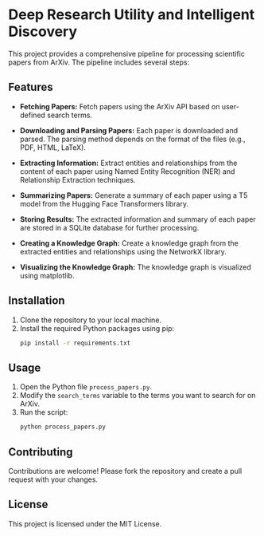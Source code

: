 # Deep Research Utility and Intelligent Discovery

This project provides a comprehensive pipeline for processing scientific papers from ArXiv. The pipeline includes several steps:

## Features

- **Fetching Papers:** Fetch papers using the ArXiv API based on user-defined search terms.

- **Downloading and Parsing Papers:** Each paper is downloaded and parsed. The parsing method depends on the format of the files (e.g., PDF, HTML, LaTeX).

- **Extracting Information:** Extract entities and relationships from the content of each paper using Named Entity Recognition (NER) and Relationship Extraction techniques.

- **Summarizing Papers:** Generate a summary of each paper using a T5 model from the Hugging Face Transformers library.

- **Storing Results:** The extracted information and summary of each paper are stored in a SQLite database for further processing.

- **Creating a Knowledge Graph:** Create a knowledge graph from the extracted entities and relationships using the NetworkX library.

- **Visualizing the Knowledge Graph:** The knowledge graph is visualized using matplotlib.

## Installation

1. Clone the repository to your local machine.
2. Install the required Python packages using pip:
    ```bash
    pip install -r requirements.txt
    ```

## Usage

1. Open the Python file `process_papers.py`.
2. Modify the `search_terms` variable to the terms you want to search for on ArXiv.
3. Run the script:
    ```bash
    python process_papers.py
    ```

## Contributing

Contributions are welcome! Please fork the repository and create a pull request with your changes.

## License

This project is licensed under the MIT License.
